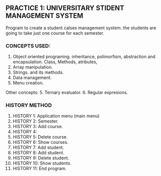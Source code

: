 ## PRACTICE 1: UNIVERSITARY STIDENT MANAGEMENT SYSTEM

Program to create a student calses management system. the students are going to take just one course for each semester.

### CONCEPTS USED:
1. Object oriented programing. inheritance, polimorfism, abstraction and encapsulation. Class, Methods, atributes,
2. Array manipulation.
3. Strings. and its methods.
4. Data management.
5. Menu creation.

Other concepts:
5. Ternary evaluator.
6. Regular expresions.

### HISTORY METHOD
1. HISTORY 1: Application menu (main menu)
2. HISTORY 2: Semester.
3. HISTORY 3: Add course.
4. HISTORY 4: 
5. HISTORY 5: Delete course.
6. HISTORY 6: Show courses.
7. HISTORY 7: Add student.
8. HISTORY 8: Add student.
9. HISTORY 9: Delete student.
10. HISTORY 10: Show students.
11. HISTORY 11: End program. 

